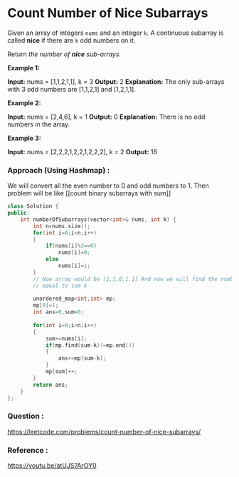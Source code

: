 # Count Number of Nice Subarrays


Given an array of integers `nums` and an integer `k`. A continuous subarray is called **nice** if there are `k` odd numbers on it.

Return _the number of **nice** sub-arrays_.

**Example 1:**

**Input:** nums = [1,1,2,1,1], k = 3
**Output:** 2
**Explanation:** The only sub-arrays with 3 odd numbers are [1,1,2,1] and [1,2,1,1].

**Example 2:**

**Input:** nums = [2,4,6], k = 1
**Output:** 0
**Explanation:** There is no odd numbers in the array.

**Example 3:**

**Input:** nums = [2,2,2,1,2,2,1,2,2,2], k = 2
**Output:** 16


### Approach (Using Hashmap) :

We will convert all the even number to 0 and odd numbers to 1. 
Then problem will be like [[count binary subarrays with sum]]

```cpp
class Solution {
public:
    int numberOfSubarrays(vector<int>& nums, int k) {
        int n=nums.size();
        for(int i=0;i<n;i++)
        {
            if(nums[i]%2==0)
                nums[i]=0;
            else
                nums[i]=1;
        }
        // Now array would be [1,1,0,1,1] And now we will find the number of subrray
        // equal to sum k
        
        unordered_map<int,int> mp;
        mp[0]=1;
        int ans=0,sum=0;
        
        for(int i=0;i<n;i++)
        {
            sum+=nums[i];
            if(mp.find(sum-k)!=mp.end())
            {
                ans+=mp[sum-k];
            }
            mp[sum]++;   
        }
        return ans;
    }
};
```


### Question :
https://leetcode.com/problems/count-number-of-nice-subarrays/

### Reference :
https://youtu.be/atUJS7ArOY0